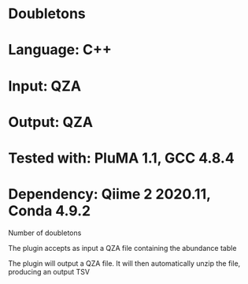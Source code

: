 # Doubletons
# Language: C++
# Input: QZA
# Output: QZA
# Tested with: PluMA 1.1, GCC 4.8.4
# Dependency: Qiime 2 2020.11, Conda 4.9.2

Number of doubletons

The plugin accepts as input a QZA file containing the abundance table

The plugin will output a QZA file.  It will then automatically unzip the file, producing an output TSV
